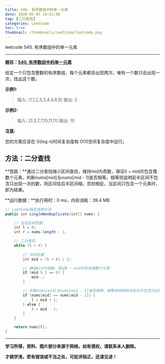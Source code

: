 ```yaml
---
title: 540. 有序数组中的单一元素
date: 2020-05-05 14:51:00
tag: [二分查找]
categories: LeetCode
toc: true
thumbnail: /thumbnails/LeetCode/leetcode.png
---
```


leetcode 540. 有序数组中的单一元素

<!--more-->

---

**题目：[540. 有序数组中的单一元素](https://leetcode-cn.com/problems/single-element-in-a-sorted-array/)**

给定一个只包含整数的有序数组，每个元素都会出现两次，唯有一个数只会出现一次，找出这个数。

**示例1:**

> 输入: [1,1,2,3,3,4,4,8,8]
> 输出: 2

**示例2:**

> 输入: [3,3,7,7,10,11,11]
> 输出: 10

**注意:**

您的方案应该在 O(log n)时间复杂度和 O(1)空间复杂度中运行。

## 方法：二分查找

**思路：**通过二分查找缩小区间查找，维持mid为奇数，保证0 ~ mid共包含偶数个元素，判断nums[mid]与nums[mid - 1]是否相等，相等则说明前半区间不包含只出现一次的数，将区间往后半区间缩，否则相反，当区间只包含一个元素时，即为结果。

**运行数据：**执行用时：0 ms，内存消耗：39.4 MB

```java
// LeetCode指定调用方法
public int singleNonDuplicate(int[] nums) {

    // 左右区间范围
    int l = 0;
    int r = nums.length - 1;

    // 二分查找
    while (l < r) { 
        
        // 中间位置
        int mid = (l + r) / 2;

        // 确保mid为奇数，保证0 ~ mid共包含偶数个元素
        if (mid % 2 == 0) {
            mid--;
        }

        // 判断nums[mid]与nums[mid - 1]是否相等，相等则说明前半区间不包含只出现一次的数，将区间往后半区间缩，否则相反
        if (nums[mid] == nums[mid - 1]) {
            l = mid + 1;
        } else {
            r = mid - 1;
        }
    }

    return nums[l];
}
```

---

**学习所得，资料、图片部分来源于网络，如有侵权，请联系本人删除。**

**才疏学浅，若有错误或不当之处，可批评指正，还请见谅！**